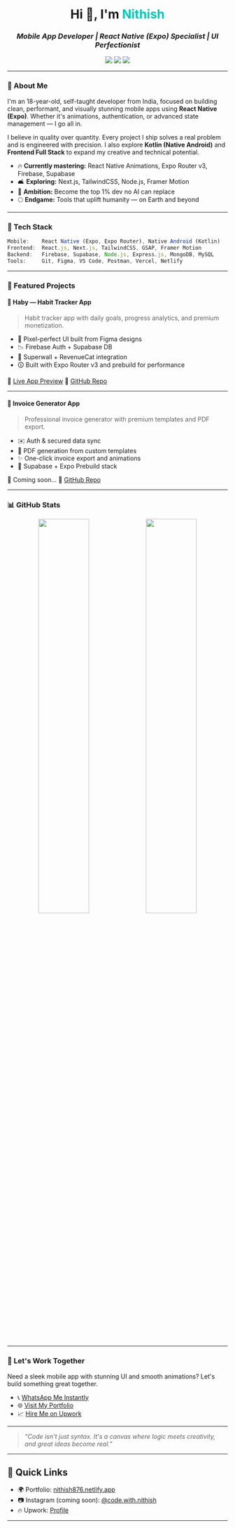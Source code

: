 <h1 align="center">Hi 👋, I'm <span style="color:#00C7B7">Nithish</span></h1>
<h3 align="center"><em>Mobile App Developer | React Native (Expo) Specialist | UI Perfectionist</em></h3>

<p align="center">
  <a href="https://www.nithish876.netlify.app" target="_blank"><img src="https://img.shields.io/badge/Portfolio-%2300C7B7.svg?style=for-the-badge&logo=firefox&logoColor=white" /></a>
  <a href="https://wa.me/919345423474" target="_blank"><img src="https://img.shields.io/badge/Chat%20on%20WhatsApp-%2300C853.svg?style=for-the-badge&logo=whatsapp&logoColor=white" /></a>
  <a href="mailto:nithish876876@gmail.com"><img src="https://img.shields.io/badge/Email-%23EA4335.svg?style=for-the-badge&logo=gmail&logoColor=white" /></a>
</p>

---

### 🚀 About Me

I'm an 18-year-old, self-taught developer from India, focused on building clean, performant, and visually stunning mobile apps using **React Native (Expo)**. Whether it's animations, authentication, or advanced state management — I go all in.

I believe in quality over quantity. Every project I ship solves a real problem and is engineered with precision. I also explore **Kotlin (Native Android)** and **Frontend Full Stack** to expand my creative and technical potential.

* 🔥 **Currently mastering:** React Native Animations, Expo Router v3, Firebase, Supabase
* 🛋 **Exploring:** Next.js, TailwindCSS, Node.js, Framer Motion
* 🌟 **Ambition:** Become the top 1% dev no AI can replace
* 🌕 **Endgame:** Tools that uplift humanity — on Earth and beyond

---

### 🧠 Tech Stack

```ts
Mobile:    React Native (Expo, Expo Router), Native Android (Kotlin)
Frontend:  React.js, Next.js, TailwindCSS, GSAP, Framer Motion
Backend:   Firebase, Supabase, Node.js, Express.js, MongoDB, MySQL
Tools:     Git, Figma, VS Code, Postman, Vercel, Netlify
```

---

### 🔨 Featured Projects

#### 📱 Haby — Habit Tracker App

> Habit tracker app with daily goals, progress analytics, and premium monetization.

* 🎨 Pixel-perfect UI built from Figma designs
* 📉 Firebase Auth + Supabase DB
* 💸 Superwall + RevenueCat integration
* 🛈 Built with Expo Router v3 and prebuild for performance

🔗 [Live App Preview](https://haby.netlify.app)
🔧 [GitHub Repo](https://github.com/nithish876/haby)

---

#### 📄 Invoice Generator App

> Professional invoice generator with premium templates and PDF export.

* ✉️ Auth & secured data sync
* 🔖 PDF generation from custom templates
* ✨ One-click invoice export and animations
* 📝 Supabase + Expo Prebuild stack

🔗 Coming soon...
🔧 [GitHub Repo](https://github.com/nithish876/invoice-app)

---

### 📊 GitHub Stats

<p align="center">
  <img src="https://github-readme-stats.vercel.app/api?username=nithish876&show_icons=true&theme=radical" width="48%" />
  <img src="https://github-readme-streak-stats.herokuapp.com/?user=nithish876&theme=radical" width="48%" />
</p>

---

### 💬 Let's Work Together

Need a sleek mobile app with stunning UI and smooth animations? Let's build something great together.

* 📞 [WhatsApp Me Instantly](https://wa.me/919345423474)
* 🌐 [Visit My Portfolio](https://www.nithish876.netlify.app)
* 📈 [Hire Me on Upwork](https://www.upwork.com/freelancers/~019a296596dd84eb01)

---

<blockquote><em>“Code isn't just syntax. It's a canvas where logic meets creativity, and great ideas become real.”</em></blockquote>

---

## 🔗 Quick Links

* 🌍 Portfolio: [nithish876.netlify.app](https://www.nithish876.netlify.app/)
* 📷 Instagram (coming soon): [@code.with.nithish](#)
* 🔥 Upwork: [Profile](https://www.upwork.com/freelancers/~019a296596dd84eb01)

---

